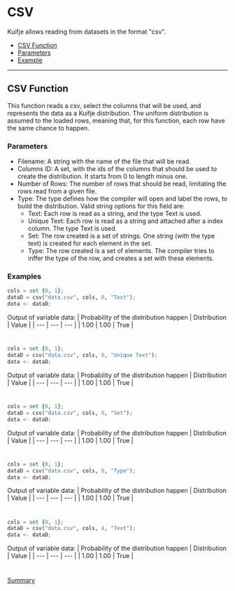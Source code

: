 # CSV

Kuifje allows reading from datasets in the format "csv".

- [CSV Function](#csv-function)
- [Parameters](#parameters)
- [Example](#examples)

---

## CSV Function

This function reads a csv, select the columns that will be used, and represents the data as a Kuifje distribution.
The uniform distribution is assumed to the loaded rows, meaning that, for this function, each row have the same chance to happen. 

### Parameters
- Filename: A string with the name of the file that will be read.
- Columns ID: A set, with the ids of the columns that should be used to create the distribution. It starts from 0 to length minus one.
- Number of Rows: The number of rows that should be read, limitating the rows read from a given file.
- Type: The type defines how the compiler will open and label the rows, to build the distribution. Valid string options for this field are:
  - Text: Each row is read as a string, and the type Text is used.
  - Unique Text:  Each row is read as a string and attached after a index column. 
  The type Text is used.
  - Set: The row created is a set of strings. 
  One string (with the type text) is created for each element in the set.
  - Type: The row created is a set of elements.
  The compiler tries to inffer the type of the row, and creates a set with these elements.
  
### Examples
```python
cols = set {0, 1};
dataD = csv("data.csv", cols, 0, "Text");
data <- dataD;
```

Output of variable data:
| Probability of the distribution happen | Distribution | Value | 
| --- | --- | --- |
| 1.00 | 1.00 | True |

#

```python
cols = set {0, 1};
dataD = csv("data.csv", cols, 0, "Unique Text");
data <- dataD;
```

Output of variable data:
| Probability of the distribution happen | Distribution | Value | 
| --- | --- | --- |
| 1.00 | 1.00 | True |

#

```python
cols = set {0, 1};
dataD = csv("data.csv", cols, 0, "Set");
data <- dataD;
```

Output of variable data:
| Probability of the distribution happen | Distribution | Value | 
| --- | --- | --- |
| 1.00 | 1.00 | True |

#

```python
cols = set {0, 1};
dataD = csv("data.csv", cols, 0, "Type");
data <- dataD;
```

Output of variable data:
| Probability of the distribution happen | Distribution | Value | 
| --- | --- | --- |
| 1.00 | 1.00 | True |

#

```python
cols = set {0, 1};
dataD = csv("data.csv", cols, 4, "Text");
data <- dataD;
```

Output of variable data:
| Probability of the distribution happen | Distribution | Value | 
| --- | --- | --- |
| 1.00 | 1.00 | True |

#

[Summary](https://github.com/gleisonsdm/Kuifje-Documentation)
